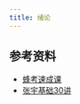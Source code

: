```yaml
---
title: 绪论
---
```


## 参考资料

- [蜂考速成课](https://drive.google.com/file/d/1gc1qU6V_DUAZTK4z5pzdouC_LOncotIq/view?usp=sharing)
- [张宇基础30讲](https://drive.google.com/file/d/1ovFSzOAQ_OFwpWWIv8XbVYA7JF4mkbde/view?usp=sharing)